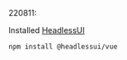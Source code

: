 220811:

Installed [HeadlessUI](https://headlessui.com/vue/switch)
```
npm install @headlessui/vue
```



